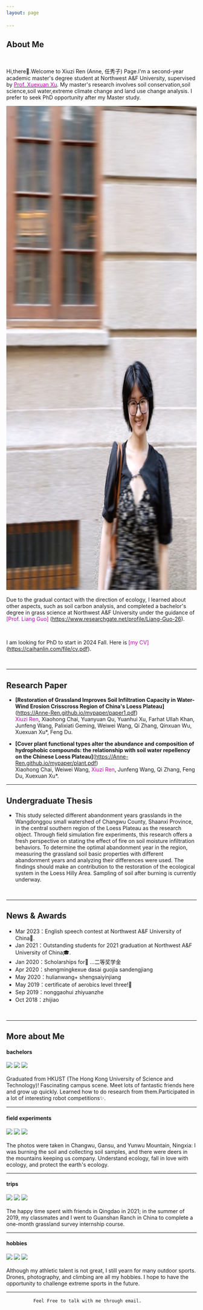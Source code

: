 ```yaml
---
layout: page

---
```

## About Me



<br>

Hi,there👋.Welcome to Xiuzi Ren (Anne, 任秀子) Page.I'm a second-year academic master's degree student at Northwest A&F University, supervised by [<font color="#B509AC">Prof. Xuexuan Xu</font>](https://www.researchgate.net/profile/Xu-Xuexuan). My master's research involves soil conservation,soil science,soil water,extreme climate change and land use change analysis. I prefer to seek PhD opportunity after my Master study.

<img src="images/anne.jpg" class="floatpic" width="1077" height="1280">

<br>

Due to the gradual contact with the direction of ecology, I learned about other aspects, such as soil carbon analysis, and completed a bachelor's degree in grass science at Northwest A&F University under the guidance of  <font color="#B509AC">[Prof. Liang Guo]</font> (https://www.researchgate.net/profile/Liang-Guo-26).

<br>

I am looking for PhD to start in 2024 Fall. Here is <font color="#B509AC">[my CV]</font>(https://caihanlin.com/file/cv.pdf). 

<br>

---

## Research Paper



- **[Restoration of Grassland Improves Soil Infiltration Capacity in Water-Wind Erosion Crisscross Region of China's Loess Plateau]**(https://Anne-Ren.github.io/mypaper/paper1.pdf)<br><font color="#B509AC">Xiuzi Ren</font>, Xiaohong Chai, Yuanyuan Qu, Yuanhui Xu, Farhat Ullah Khan, Junfeng Wang, Palixiati Geming, Weiwei Wang,  Qi Zhang, Qinxuan Wu, Xuexuan Xu*, Feng Du.<br>

- **[Cover plant functional types alter the abundance and composition of hydrophobic compounds: the relationship with soil water repellency on the Chinese Loess Plateau]**(https://Anne-Ren.github.io/mypaper/plant.pdf)<br>Xiaohong Chai, Weiwei Wang, <font color="#B509AC">Xiuzi Ren</font>, Junfeng Wang, Qi Zhang, Feng Du, Xuexuan Xu*.<br>

---

## Undergraduate Thesis



- This study selected different abandonment years grasslands in the Wangdonggou small watershed of Changwu County, Shaanxi Province, in the central southern region of the Loess Plateau as the research object. Through field simulation fire experiments, this research offers a fresh perspective on stating the effect of fire on soil moisture infiltration behaviors. To determine the optimal abandonment year in the region, measuring the grassland soil basic properties with different abandonment years and analyzing their differences were used. The findings should make an contribution to the restoration of the ecological system in the Loess Hilly Area. Sampling of soil after burning is currently underway.

<br>

---

## News & Awards



- Mar 2023：English speech contest at Northwest A&F University of China🎤.
- Jan 2021：Outstanding students for 2021 graduation at Northwest A&F University of China🎓.
- Jan 2020：Scholarships for🌟 ...二等奖学金
- Apr 2020：shengmingkexue dasai guojia sandengjiang
- May 2020：hulianwang+ shengsaiyinjiang
- May 2019：certificate of aerobics level three!💃
- Sep 2019：nonggaohui zhiyuanzhe 
- Oct 2018：zhijiao

<br>

---

## More about Me

#### bachelors



<div class="third">
<img src="https://Anne-Ren.github.io/images/be1.jpg" >
<img src="https://Anne-Ren.github.io/images/be2.jpg" >
<img src="https://Anne-Ren.github.io/images/be3.jpg" >
</div>
<br>Graduated from HKUST (The Hong Kong University of Science and Technology)! Fascinating campus scene. Meet lots of fantastic friends here and grow up quickly. Learned how to do research from them.Participated in a lot of interesting robot competitions✨.

<br>

---

#### field experiments



<div class="third">
<img src="https://Anne-Ren.github.io/images/ex1.jpg" >
<img src="https://Anne-Ren.github.io/images/ex2.jpg" >
<img src="https://Anne-Ren.github.io/images/ex3.jpg" >
</div>
<br>The photos were taken in Changwu, Gansu, and Yunwu Mountain, Ningxia: I was burning the soil and collecting soil samples, and there were deers in the mountains keeping us company. Understand ecology, fall in love with ecology, and protect the earth's ecology.

<br>

---

#### trips



<div class="third">
<img src="https://Anne-Ren.github.io/images/tr1.jpg" >
<img src="https://Anne-Ren.github.io/images/tr2.jpg" >
<img src="https://Anne-Ren.github.io/images/tr3.jpg" >
</div>
<br>The happy time spent with friends in Qingdao in 2021; in the summer of 2019, my classmates and I went to Guanshan Ranch in China to complete a one-month grassland survey internship course.

<br>

---


#### hobbies



<div class="third">
<img src="https://Anne-Ren.github.io/images/ho1.jpg" >
<img src="https://Anne-Ren.github.io/images/ho2.jpg" >
<img src="https://Anne-Ren.github.io/images/ho3.jpg" >
</div>
<br>Although my athletic talent is not great, I still yearn for many outdoor sports. Drones, photography, and climbing are all my hobbies. I hope to have the opportunity to challenge extreme sports in the future.

<br>

---

              Feel Free to talk with me through email.


